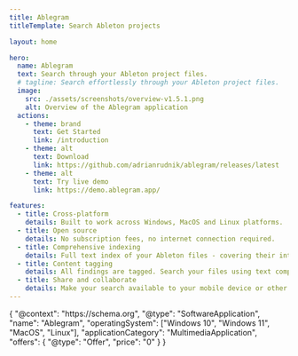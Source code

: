 ```yaml
---
title: Ablegram
titleTemplate: Search Ableton projects

layout: home

hero:
  name: Ablegram
  text: Search through your Ableton project files.
  # tagline: Search effortlessly through your Ableton project files.
  image:
    src: ./assets/screenshots/overview-v1.5.1.png
    alt: Overview of the Ablegram application
  actions:
    - theme: brand
      text: Get Started
      link: /introduction
    - theme: alt
      text: Download
      link: https://github.com/adrianrudnik/ablegram/releases/latest
    - theme: alt
      text: Try live demo
      link: https://demo.ablegram.app/

features:
  - title: Cross-platform
    details: Built to work across Windows, MacOS and Linux platforms.
  - title: Open source
    details: No subscription fees, no internet connection required.
  - title: Comprehensive indexing
    details: Full text index of your Ableton files - covering their internal structure.
  - title: Content tagging
    details: All findings are tagged. Search your files using text components or tags.
  - title: Share and collaborate
    details: Make your search available to your mobile device or other guests while you work on your current project.
---
```


<SchemaOrg>
{
    "@context": "https://schema.org",
    "@type": "SoftwareApplication",
    "name": "Ablegram",
    "operatingSystem": ["Windows 10", "Windows 11", "MacOS", "Linux"],
    "applicationCategory": "MultimediaApplication",
    "offers": {
        "@type": "Offer",
        "price": "0"
    }
}
</SchemaOrg>
